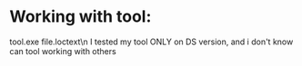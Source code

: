 # Working with tool:
tool.exe file.loctext\n
I tested my tool ONLY on DS version, and i don't know can tool working with others 
